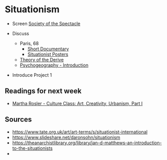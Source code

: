 # Situationism

+ Screen [Society of the Spectacle](https://www.youtube.com/watch?v=r2YeJpkrTOQ)

+ Discuss
  + Paris, 68
    + [Short Documentary](https://www.youtube.com/watch?v=BjyKJQ-oD5I)
    + [Situationist Posters](https://libcom.org/gallery/paris-68-posters)
  + [Theory of the Derive]()
  + [Psychogeography - Introduction]()
+ Introduce Project 1

## Readings for next week

+ [Martha Rosler - Culture Class: Art, Creativity, Urbanism, Part I](https://www.e-flux.com/journal/21/67676/culture-class-art-creativity-urbanism-part-i/)

## Sources

+ https://www.tate.org.uk/art/art-terms/s/situationist-international
+ https://www.slideshare.net/daronsohn/situationism
+ https://theanarchistlibrary.org/library/jan-d-matthews-an-introduction-to-the-situationists
+
